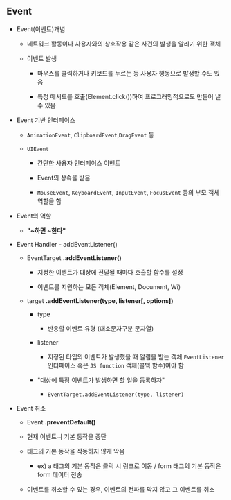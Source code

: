 ## Event

* Event(이벤트)개념
  
  * 네트워크 활동이나 사용자와의 상호작용 같은 사건의 발생을 알리기 위한 객체
  
  * 이벤트 발생
    
    * 마우스를 클릭하거나 키보드를 누르는 등 사용자 행동으로 발생할 수도 있음
    
    * 특정 메서드를 호출(Element.click())하여 프로그래밍적으로도 만들어 낼 수 있음

* Event 기반 인터페이스
  
  * `AnimationEvent`, `ClipboardEvent`,`DragEvent` 등
  
  * `UIEvent`
    
    * 간단한 사용자 인터페이스 이벤트
    
    * Event의 상속을 받음
    
    * `MouseEvent`, `KeyboardEvent`, `InputEvent`, `FocusEvent` 등의 부모 객체 역할을 함

* Event의 역할
  
  * **"~하면 ~한다"**

* Event Handler - addEventListener()
  
  * EventTarget **.addEventListener()**
    
    * 지정한 이벤트가 대상에 전달될 때마다 호출할 함수를 설정
    
    * 이벤트를 지원하는 모든 객체(Element, Document, Wi)
  
  * target **.addEventListener(type, listener[, options])**
    
    * type
      
      * 반응할 이벤트 유형 (대소문자구분 문자열)
    
    * listener
      
      * 지정된 타입의 이벤트가 발생했을 때 알림을 받는 객체 `EventListener`인터페이스 혹은 `JS function` 객체(콜백 함수)여야 함
    
    * "대상에 특정 이벤트가 발생하면 할 일을 등록하자"
      
      * `EventTarget.addEventListener(type, listener)`

* Event 취소
  
  * Event **.preventDefault()**
  
  * 현재 이벤트ㅢ 기본 동작을 중단
  
  * 태그의 기본 동작을 작동하지 않게 막음
    
    * ex) a 태그의 기본 동작은 클릭 시 링크로 이동 / form 태그의 기본 동작은 form 데이터 전송
  
  * 이벤트를 취소할 수 있는 경우, 이벤트의 전파를 막지 않고 그 이벤트를 취소
